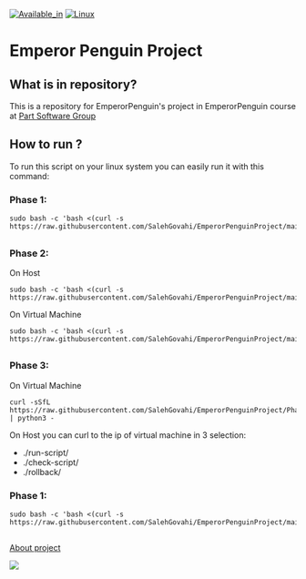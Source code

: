 [![Available_in](https://img.shields.io/badge/-Available%20in-555)]()
[![Linux](https://img.shields.io/badge/-LINUX-blue)](https://www.debian.org/)

# Emperor Penguin Project
## What is in repository?
This is a repository for EmperorPenguin's project in EmperorPenguin course at [Part Software Group](https://www.partsoftware.com/)
## How to run ?
To run this script on your linux system you can easily run it with this command:

### Phase 1:

    
    sudo bash -c 'bash <(curl -s https://raw.githubusercontent.com/SalehGovahi/EmperorPenguinProject/main/MainScriptPhase1.sh)'

## 

### Phase 2:

On Host

    sudo bash -c 'bash <(curl -s https://raw.githubusercontent.com/SalehGovahi/EmperorPenguinProject/main/SSHToVirtualMachine.sh)'


On Virtual Machine

    sudo bash -c 'bash <(curl -s https://raw.githubusercontent.com/SalehGovahi/EmperorPenguinProject/main/MainScriptPhase2.sh)'

##

### Phase 3:

On Virtual Machine
    
    curl -sSfL https://raw.githubusercontent.com/SalehGovahi/EmperorPenguinProject/Phase3/Webserver.py | python3 -

On Host you can curl to the ip of virtual machine in 3 selection:

- ./run-script/
- ./check-script/
- ./rollback/

### Phase 1:

    
    sudo bash -c 'bash <(curl -s https://raw.githubusercontent.com/SalehGovahi/EmperorPenguinProject/main/MainScriptPhase1.sh)'

##


[About project](https://github.com/SalehGovahi/EmperorPenguinProject/wiki)
	
![](https://cms.partsoftware.com/images/cf302d4f-6029-4605-adcc-71835e6a0ddf.jpg)
